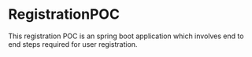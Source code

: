 # RegistrationPOC
This registration POC is an spring boot application which involves end to end steps required for user registration.
